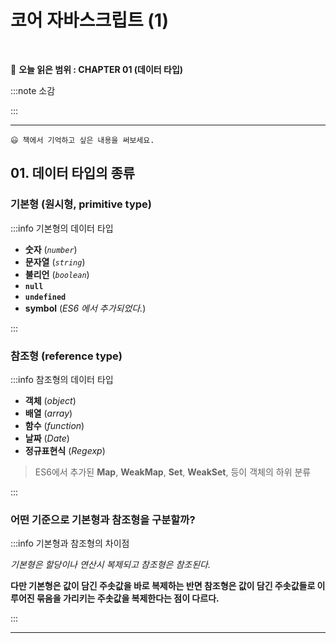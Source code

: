 # 코어 자바스크립트 (1)

<br />

🔖 **오늘 읽은 범위 : CHAPTER 01 (데이터 타입)**

:::note 소감

:::

---

    😃 책에서 기억하고 싶은 내용을 써보세요.

## 01. 데이터 타입의 종류

### 기본형 (원시형, primitive type)

:::info 기본형의 데이터 타입

- **숫자** (_`number`_)
- **문자열** (_`string`_)
- **불리언** (_`boolean`_)
- **`null`**
- **`undefined`**
- **symbol** (_ES6 에서 추가되었다._)

:::

### 참조형 (reference type)

:::info 참조형의 데이터 타입

- **객체** (_object_)
- **배열** (_array_)
- **함수** (_function_)
- **날짜** (_Date_)
- **정규표현식** (_Regexp_)

> ES6에서 추가된 **Map**, **WeakMap**, **Set**, **WeakSet**, 등이 객체의 하위 분류

:::

### 어떤 기준으로 기본형과 참조형을 구분할까?

:::info 기본형과 참조형의 차이점

_기본형은 할당이나 연산시 복제되고 참조형은 참조된다._

**다만 기본형은 값이 담긴 주솟값을 바로 복제하는 반면 참조형은 값이 담긴 주솟값들로 이루어진 묶음을 가리키는 주솟값을 복제한다는 점이 다르다.**

:::

---
